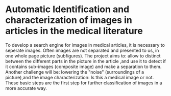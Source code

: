 Automatic Identification and characterization of images in articles in the medical literature
============================

To develop a search engine for images in medical articles, it is necessary to seperate images. Often images are not separated and presented to us, in one whole page picture (subfigures). The project aims to: allow to distinct between the different parts in the picture in the article ,and use it to detect if it contains sub-images (composite image) and make a separation to them. Another challenge will be: lowering  the "noise" (surroundings of a picture),and  the image characterization: Is this a medical image or not. These basic steps are the first step for further classification of images in a more accurate way.
